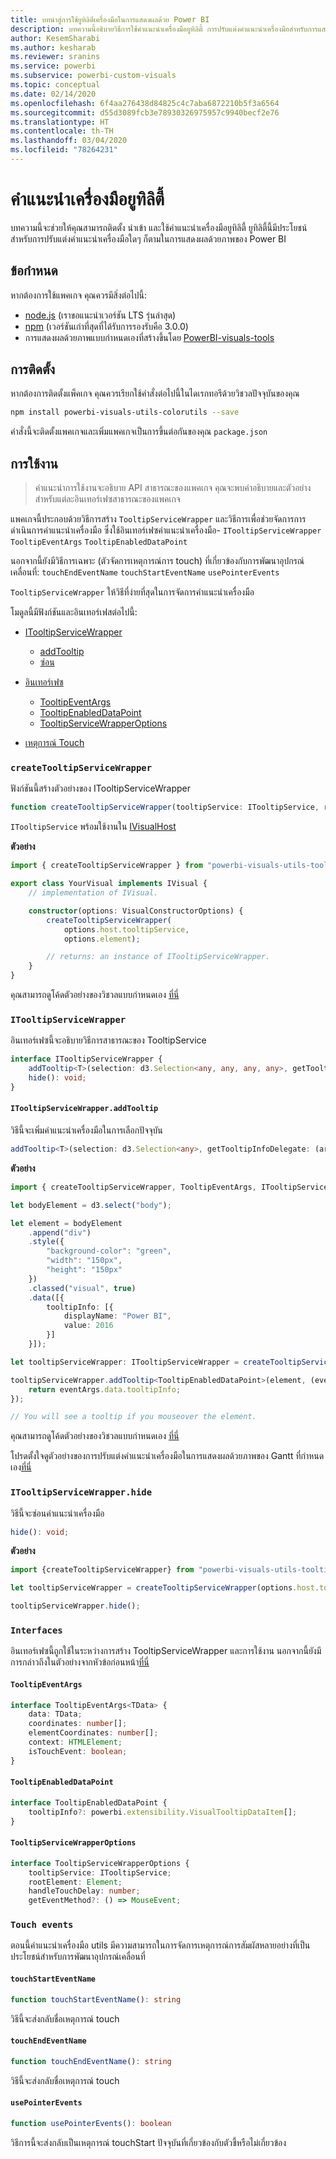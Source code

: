 ```yaml
---
title: บทนำสู่การใช้ยูทิลิตีเครื่องมือในการแสดงผลด้วย Power BI
description: บทความนี้อธิบายวิธีการใช้คำแนะนำเครื่องมือยูทิลิตี้ การปรับแต่งคำแนะนำเครื่องมือสำหรับการแสดงผลด้วยภาพของ Power BI อย่างง่าย
author: KesemSharabi
ms.author: kesharab
ms.reviewer: sranins
ms.service: powerbi
ms.subservice: powerbi-custom-visuals
ms.topic: conceptual
ms.date: 02/14/2020
ms.openlocfilehash: 6f4aa276438d84825c4c7aba6872210b5f3a6564
ms.sourcegitcommit: d55d3089fcb3e78930326975957c9940becf2e76
ms.translationtype: HT
ms.contentlocale: th-TH
ms.lasthandoff: 03/04/2020
ms.locfileid: "78264231"
---
```

# <a name="tooltip-utils"></a>คำแนะนำเครื่องมือยูทิลิตี้
บทความนี้จะช่วยให้คุณสามารถติดตั้ง นำเข้า และใช้คำแนะนำเครื่องมือยูทิลิตี้ ยูทิลิตี้นี้มีประโยชน์สำหรับการปรับแต่งคำแนะนำเครื่องมือใดๆ ก็ตามในการแสดงผลด้วยภาพของ Power BI

## <a name="requirements"></a>ข้อกำหนด
หากต้องการใช้แพคเกจ คุณควรมีสิ่งต่อไปนี้:
* [node.js](https://nodejs.org) (เราขอแนะนำเวอร์ชัน LTS รุ่นล่าสุด)
* [npm](https://www.npmjs.com/) (เวอร์ชันเก่าที่สุดที่ได้รับการรองรับคือ 3.0.0)
* การแสดงผลด้วยภาพแบบกำหนดเองที่สร้างขึ้นโดย [PowerBI-visuals-tools](https://www.npmjs.com/package/powerbi-visuals-tools)

## <a name="installation"></a>การติดตั้ง

หากต้องการติดตั้งแพ็คเกจ คุณควรเรียกใช้คำสั่งต่อไปนี้ในไดเรกทอรีด้วยวิชวลปัจจุบันของคุณ

```bash
npm install powerbi-visuals-utils-colorutils --save
```
คำสั่งนี้จะติดตั้งแพคเกจและเพิ่มแพคเกจเป็นการขึ้นต่อกันของคุณ ```package.json```

## <a name="usage"></a>การใช้งาน

> คำแนะนำการใช้งานจะอธิบาย API สาธารณะของแพคเกจ คุณจะพบคำอธิบายและตัวอย่างสำหรับแต่ละอินเทอร์เฟซสาธารณะของแพคเกจ

แพคเกจนี้ประกอบด้วยวิธีการสร้าง `TooltipServiceWrapper` และวิธีการเพื่อช่วยจัดการการดำเนินการคำแนะนำเครื่องมือ ซึ่งใช้อินเทอร์เฟซคำแนะนำเครื่องมือ- `ITooltipServiceWrapper` `TooltipEventArgs` `TooltipEnabledDataPoint` 

นอกจากนี้ยังมีวิธีการเฉพาะ (ตัวจัดการเหตุการณ์การ touch) ที่เกี่ยวข้องกับการพัฒนาอุปกรณ์เคลื่อนที่: `touchEndEventName` `touchStartEventName` `usePointerEvents`

`TooltipServiceWrapper` ให้วิธีที่ง่ายที่สุดในการจัดการคำแนะนำเครื่องมือ

โมดูลนี้มีฟังก์ชันและอินเทอร์เฟสต่อไปนี้:
* [ITooltipServiceWrapper](#itooltipservicewrapper)
  * [addTooltip](#itooltipservicewrapperaddtooltip)
  * [ซ่อน](#itooltipservicewrapperhide)

* [อินเทอร์เฟซ](#interfaces)
  * [TooltipEventArgs](#tooltipeventargs)
  * [TooltipEnabledDataPoint](#tooltipenableddatapoint)
  * [TooltipServiceWrapperOptions](#tooltipservicewrapperoptions)
* [เหตุการณ์ Touch](#touch-events)

### `createTooltipServiceWrapper`
ฟังก์ชันนี้สร้างตัวอย่างของ ITooltipServiceWrapper

```typescript
function createTooltipServiceWrapper(tooltipService: ITooltipService, rootElement: Element, handleTouchDelay?: number,  getEventMethod?: () => MouseEvent): ITooltipServiceWrapper;
```

```ITooltipService``` พร้อมใช้งานใน [IVisualHost](https://github.com/microsoft/PowerBI-visuals-tools/blob/master/templates/visuals/.api/v2.6.0/PowerBI-visuals.d.ts#L1335)

**ตัวอย่าง**

```typescript
import { createTooltipServiceWrapper } from "powerbi-visuals-utils-tooltiputils";

export class YourVisual implements IVisual {
    // implementation of IVisual.

    constructor(options: VisualConstructorOptions) {
        createTooltipServiceWrapper(
            options.host.tooltipService,
            options.element);

        // returns: an instance of ITooltipServiceWrapper.
    }
}
```

คุณสามารถดูโค้ดตัวอย่างของวิชวลแบบกำหนดเอง [ที่นี่](https://github.com/microsoft/powerbi-visuals-gantt/blob/master/src/gantt.ts#L391)

### `ITooltipServiceWrapper`
อินเทอร์เฟซนี้จะอธิบายวิธีการสาธารณะของ TooltipService

```typescript
interface ITooltipServiceWrapper {
    addTooltip<T>(selection: d3.Selection<any, any, any, any>, getTooltipInfoDelegate: (args: TooltipEventArgs<T>) => powerbi.extensibility.VisualTooltipDataItem[], getDataPointIdentity?: (args: TooltipEventArgs<T>) => powerbi.visuals.ISelectionId, reloadTooltipDataOnMouseMove?: boolean): void;
    hide(): void;
}
```

#### `ITooltipServiceWrapper.addTooltip`

วิธีนี้จะเพิ่มคำแนะนำเครื่องมือในการเลือกปัจจุบัน

```typescript
addTooltip<T>(selection: d3.Selection<any>, getTooltipInfoDelegate: (args: TooltipEventArgs<T>) => VisualTooltipDataItem[], getDataPointIdentity?: (args: TooltipEventArgs<T>) => ISelectionId, reloadTooltipDataOnMouseMove?: boolean): void;
```

**ตัวอย่าง**

```typescript
import { createTooltipServiceWrapper, TooltipEventArgs, ITooltipServiceWrapper, TooltipEnabledDataPoint } from "powerbi-visuals-utils-tooltiputils";

let bodyElement = d3.select("body");

let element = bodyElement
    .append("div")
    .style({
        "background-color": "green",
        "width": "150px",
        "height": "150px"
    })
    .classed("visual", true)
    .data([{
        tooltipInfo: [{
            displayName: "Power BI",
            value: 2016
        }]
    }]);

let tooltipServiceWrapper: ITooltipServiceWrapper = createTooltipServiceWrapper(tooltipService, bodyElement.get(0)); // tooltipService is from the IVisualHost.

tooltipServiceWrapper.addTooltip<TooltipEnabledDataPoint>(element, (eventArgs: TooltipEventArgs<TooltipEnabledDataPoint>) => {
    return eventArgs.data.tooltipInfo;
});

// You will see a tooltip if you mouseover the element.
```

คุณสามารถดูโค้ดตัวอย่างของวิชวลแบบกำหนดเอง [ที่นี่](https://github.com/microsoft/powerbi-visuals-gantt/blob/master/src/gantt.ts#L2931)

โปรดตั้งใจดูตัวอย่างของการปรับแต่งคำแนะนำเครื่องมือในการแสดงผลด้วยภาพของ Gantt ที่กำหนดเอง[ที่นี่](https://github.com/microsoft/powerbi-visuals-gantt/blob/master/src/gantt.ts#L573-L648)

### `ITooltipServiceWrapper.hide`

วิธีนี้จะซ่อนคำแนะนำเครื่องมือ

```typescript
hide(): void;
```

**ตัวอย่าง**

```typescript
import {createTooltipServiceWrapper} from "powerbi-visuals-utils-tooltiputils";

let tooltipServiceWrapper = createTooltipServiceWrapper(options.host.tooltipService, options.element); // options are from the VisualConstructorOptions.

tooltipServiceWrapper.hide();
```
### `Interfaces`
อินเทอร์เฟซนี้ถูกใช้ในระหว่างการสร้าง TooltipServiceWrapper และการใช้งาน นอกจากนี้ยังมีการกล่าวถึงในตัวอย่างจากหัวข้อก่อนหน้า[ที่นี่](#itooltipservicewrapperaddtooltip)

#### `TooltipEventArgs`
```typescript
interface TooltipEventArgs<TData> {
    data: TData;
    coordinates: number[];
    elementCoordinates: number[];
    context: HTMLElement;
    isTouchEvent: boolean;
}
```

#### `TooltipEnabledDataPoint`
```typescript
interface TooltipEnabledDataPoint {
    tooltipInfo?: powerbi.extensibility.VisualTooltipDataItem[];
}
```

#### `TooltipServiceWrapperOptions`
```typescript
interface TooltipServiceWrapperOptions {
    tooltipService: ITooltipService;
    rootElement: Element;
    handleTouchDelay: number;
    getEventMethod?: () => MouseEvent;
```

### `Touch events`

ตอนนี้คำแนะนำเครื่องมือ utils มีความสามารถในการจัดการเหตุการณ์การสัมผัสหลายอย่างที่เป็นประโยชน์สำหรับการพัฒนาอุปกรณ์เคลื่อนที่

#### `touchStartEventName`
```typescript
function touchStartEventName(): string
```
วิธีนี้จะส่งกลับชื่อเหตุการณ์ touch

#### `touchEndEventName`
```typescript
function touchEndEventName(): string
```
วิธีนี้จะส่งกลับชื่อเหตุการณ์ touch

#### `usePointerEvents`
```typescript
function usePointerEvents(): boolean
```
วิธีการนี้จะส่งกลับเป็นเหตุการณ์ touchStart ปัจจุบันที่เกี่ยวข้องกับตัวชี้หรือไม่เกี่ยวข้อง
